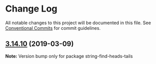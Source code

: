 # Change Log

All notable changes to this project will be documented in this file.
See [Conventional Commits](https://conventionalcommits.org) for commit guidelines.

## [3.14.10](https://gitlab.com/codsen/codsen/compare/string-find-heads-tails@3.14.9...string-find-heads-tails@3.14.10) (2019-03-09)

**Note:** Version bump only for package string-find-heads-tails
